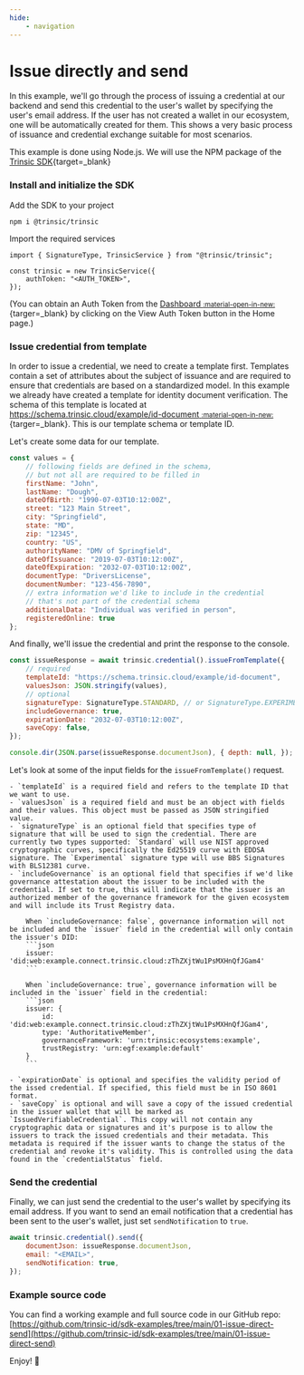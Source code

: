 ```yaml
---
hide:
    - navigation
---
```


# Issue directly and send

In this example, we'll go through the process of issuing a credential at our backend and send this credential to the user's wallet by
specifying the user's email address. If the user has not created a wallet in our ecosystem, one will be automatically created for them.
This shows a very basic process of issuance and credential exchange suitable for most scenarios.

This example is done using Node.js. We will use the NPM package of the [Trinsic SDK](https://www.npmjs.com/package/@trinsic/trinsic){target=_blank}

### Install and initialize the SDK

Add the SDK to your project

```
npm i @trinsic/trinsic
```

Import the required services

```
import { SignatureType, TrinsicService } from "@trinsic/trinsic";

const trinsic = new TrinsicService({
    authToken: "<AUTH_TOKEN>",
});
```

(You can obtain an Auth Token from the [Dashboard <small>:material-open-in-new:</small>](https://dashboard.trinsic.id){targer=_blank} by clicking on the View Auth Token button in the Home page.)

### Issue credential from template

In order to issue a credential, we need to create a template first. Templates contain a set of attributes about the subject of issuance and
are required to ensure that credentials are based on a standardized model. In this example we already have created a template for identity document verification. The schema of this template is located at [https://schema.trinsic.cloud/example/id-document  <small>:material-open-in-new:</small>](https://schema.trinsic.cloud/example/id-document){targer=_blank}. This is our template schema or template ID.

Let's create some data for our template.

```js
const values = {
    // following fields are defined in the schema,
    // but not all are required to be filled in
    firstName: "John",
    lastName: "Dough",
    dateOfBirth: "1990-07-03T10:12:00Z",
    street: "123 Main Street",
    city: "Springfield",
    state: "MD",
    zip: "12345",
    country: "US",
    authorityName: "DMV of Springfield",
    dateOfIssuance: "2019-07-03T10:12:00Z",
    dateOfExpiration: "2032-07-03T10:12:00Z",
    documentType: "DriversLicense",
    documentNumber: "123-456-7890",
    // extra information we'd like to include in the credential
    // that's not part of the credential schema
    additionalData: "Individual was verified in person",
    registeredOnline: true
};
```

And finally, we'll issue the credential and print the response to the console.

```js
const issueResponse = await trinsic.credential().issueFromTemplate({
    // required
    templateId: "https://schema.trinsic.cloud/example/id-document",
    valuesJson: JSON.stringify(values),
    // optional
    signatureType: SignatureType.STANDARD, // or SignatureType.EXPERIMENTAL
    includeGovernance: true,
    expirationDate: "2032-07-03T10:12:00Z",
    saveCopy: false,
});

console.dir(JSON.parse(issueResponse.documentJson), { depth: null, });
```

Let's look at some of the input fields for the `issueFromTemplate()` request.

    - `templateId` is a required field and refers to the template ID that we want to use.
    - `valuesJson` is a required field and must be an object with fields and their values. This object must be passed as JSON stringified value.
    - `signatureType` is an optional field that specifies type of signature that will be used to sign the credential. There are currently two types supported: `Standard` will use NIST approved cryptographic curves, specifically the Ed25519 curve with EDDSA signature. The `Experimental` signature type will use BBS Signatures with BLS12381 curve.
    - `includeGovernance` is an optional field that specifies if we'd like governance attestation about the issuer to be included with the credential. If set to true, this will indicate that the issuer is an authorized member of the governance framework for the given ecosystem and will include its Trust Registry data.

        When `includeGovernance: false`, governance information will not be included and the `issuer` field in the credential will only contain the issuer's DID:
        ```json
        issuer: 'did:web:example.connect.trinsic.cloud:zThZXjtWu1PsMXHnQfJGam4'
        ```

        When `includeGovernance: true`, governance information will be included in the `issuer` field in the credential:
        ```json
        issuer: {
            id: 'did:web:example.connect.trinsic.cloud:zThZXjtWu1PsMXHnQfJGam4',
            type: 'AuthoritativeMember',
            governanceFramework: 'urn:trinsic:ecosystems:example',
            trustRegistry: 'urn:egf:example:default'
        }
        ```

    - `expirationDate` is optional and specifies the validity period of the issed credential. If specified, this field must be in ISO 8601 format.
    - `saveCopy` is optional and will save a copy of the issued credential in the issuer wallet that will be marked as `IssuedVerifiableCredential`. This copy will not contain any cryptographic data or signatures and it's purpose is to allow the issuers to track the issued credentials and their metadata. This metadata is required if the issuer wants to change the status of the credential and revoke it's validity. This is controlled using the data found in the `credentialStatus` field.


### Send the credential

Finally, we can just send the credential to the user's wallet by specifying its email address. If you want to send an email notification that a credential has been sent to the user's wallet, just set `sendNotification` to `true`.

```js
await trinsic.credential().send({
    documentJson: issueResponse.documentJson,
    email: "<EMAIL>",
    sendNotification: true,
});

```

### Example source code

You can find a working example and full source code in our GitHub repo: [https://github.com/trinsic-id/sdk-examples/tree/main/01-issue-direct-send](https://github.com/trinsic-id/sdk-examples/tree/main/01-issue-direct-send)

Enjoy! 👋
